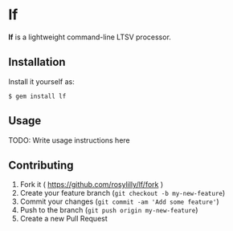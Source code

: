# lf

__lf__ is a lightweight command-line LTSV processor.

## Installation

Install it yourself as:

    $ gem install lf

## Usage

TODO: Write usage instructions here

## Contributing

1. Fork it ( https://github.com/rosylilly/lf/fork )
2. Create your feature branch (`git checkout -b my-new-feature`)
3. Commit your changes (`git commit -am 'Add some feature'`)
4. Push to the branch (`git push origin my-new-feature`)
5. Create a new Pull Request
